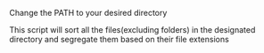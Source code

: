 Change the PATH to your desired directory

This script will sort all the files(excluding folders) in the designated directory 
and segregate them based on their file extensions
